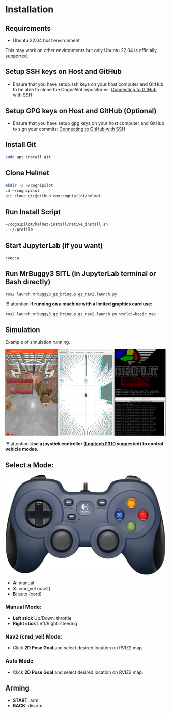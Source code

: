 # Installation

## Requirements

* Ubuntu 22.04 host environment

This may work on other environments but only Ubuntu 22.04 is officially supported.

## Setup SSH keys on Host and GitHub

* Ensure that you have setup ssh keys on your host computer and GitHub to be able to clone the CogniPilot repositories: [Connecting to GitHub with SSH](https://docs.github.com/en/authentication/connecting-to-github-with-ssh)

## Setup GPG keys on Host and GitHub (Optional)

* Ensure that you have setup gpg keys on your host computer and GitHub to sign your commits: [Connecting to GitHub with SSH](https://docs.github.com/articles/generating-a-gpg-key/)

## Install Git

```bash
sudo apt install git
```

## Clone Helmet

```bash
mkdir -p ~/cognipilot
cd ~/cognipilot
git clone git@github.com:cognipilot/helmet
```

## Run Install Script

```bash
~/cognipilot/helmet/install/native_install.sh
. ~/.profile
```

## Start JupyterLab (if you want)

```bash
cyecca
```

## Run MrBuggy3 SITL (in JupyterLab terminal or Bash directly)

```bash
ros2 launch mrbuggy3_gz_bringup gz_nav2.launch.py
```

!!! attention
    **If running on a machine with a limited graphics card use:**
```bash
ros2 launch mrbuggy3_gz_bringup gz_nav2.launch.py world:=basic_map
```

## Simulation

Example of simulation running.

![MRBuggy3 Depot world simulation](data/mrbuggy3_depot.png "MRBuggy3 Depot world simulation")

!!! attention
    **Use a joystick controller ([Logitech F310](https://www.amazon.com/Logitech-940-000110-Gamepad-F310/dp/B003VAHYQY/) suggested) to control vehicle modes.**

## Select a Mode:

![F310](data/f310.jpg "F310")

* **A**: manual
* **X**: cmd_vel (nav2)
* **B**: auto (corti)

### Manual Mode:

* **Left stick** Up/Down: throttle
* **Right stick** Left/Right: steering

### Nav2 (cmd_vel) Mode:

* Click **2D Pose Goal** and select desired location on RVIZ2 map.

### Auto Mode

* Click **2D Pose Goal** and select desired location on RVIZ2 map.

## Arming

* **START**: arm
* **BACK**: disarm

